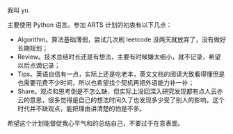我叫 yu.

主要使用 Python 语言。参加 ARTS 计划的初衷有以下几点：

- Algorithm。算法基础薄弱，尝试几次刷 leetcode 没两天就放弃了，没有做好长期规划；
- Review。技术总结时长还是有想法，主要有时候嫌太细小，就不记录，希望以后点滴记录；
- Tips。英语自信有一点，实际上还是吃老本，英文文档的阅读大致看得懂但是也需要花费不少时间，所以也希望找个契机再把外语能力补一补；
- Share。观点和思考倒是不怎么缺，但实际上没回深入研究发现都有点人云亦云的意思，很多觉得是自己的想法时间久了也发现多少受了别人的影响，这个时代并不缺观点，能把理由讲清楚的怕是不多。

希望这个计划能督促我心平气和的总结自己，不要过于在意表面。